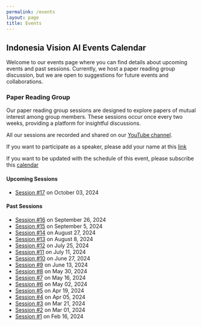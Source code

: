 ```yaml
---
permalink: /events
layout: page
title: Events
---
```


## Indonesia Vision AI Events Calendar

Welcome to our events page where you can find details about upcoming events and past sessions. Currently, we host a paper reading group discussion, but we are open to suggestions for future events and collaborations.

### Paper Reading Group

Our paper reading group sessions are designed to explore papers of mutual interest among group members. These sessions occur once every two weeks, providing a platform for insightful discussions.

All our sessions are recorded and shared on our [YouTube channel](https://www.youtube.com/@IndonesiaVisionAI-vg2tf).

If you want to participate as a speaker, please add your name at this [link](https://docs.google.com/spreadsheets/d/1Cqi7y8d3s54MSVxGITAPXQ6WsDCeqCHIEv2r-5_JsaM/edit#gid=0)

If you want to be updated with the schedule of this event, please subscribe this [calendar](https://calendar.google.com/calendar/u/0/r?cid=ZTFkMTJmYzlkMmJmMDYyNDZlMTQ4ZDQ0MTYxM2FkNmE4OGIzODgxMzU4MGU2NDZlOGQ4NDNjZmJlY2I3MTE2ZkBncm91cC5jYWxlbmRhci5nb29nbGUuY29t)

#### Upcoming Sessions

- [Session #17](/events/paper/session17) on October 03, 2024

#### Past Sessions

- [Session #16](/events/paper/session16) on September 26, 2024
- [Session #15](/events/paper/session15) on September 5, 2024
- [Session #14](/events/paper/session14) on August 27, 2024
- [Session #13](/events/paper/session13) on August 8, 2024
- [Session #12](/events/paper/session12) on July 25, 2024
- [Session #11](/events/paper/session11) on July 11, 2024
- [Session #10](/events/paper/session10) on June 27, 2024
- [Session #9](/events/paper/session9) on June 13, 2024
- [Session #8](/events/paper/session8) on May 30, 2024
- [Session #7](/events/paper/session7) on May 16, 2024
- [Session #6](/events/paper/session6) on May 02, 2024
- [Session #5](/events/paper/session5) on Apr 19, 2024
- [Session #4](/events/paper/session4) on Apr 05, 2024
- [Session #3](/events/paper/session3) on Mar 21, 2024
- [Session #2](/events/paper/session2) on Mar 01, 2024
- [Session #1](/events/paper/session1) on Feb 16, 2024

